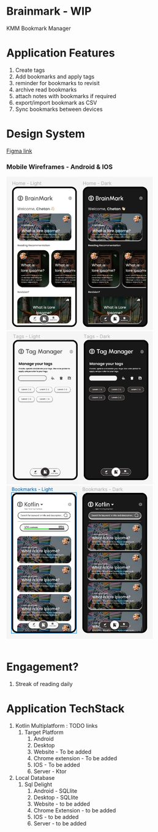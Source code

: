 # Brainmark - WIP

KMM Bookmark Manager

# Application Features

1. Create tags
2. Add bookmarks and apply tags
3. reminder for bookmarks to revisit
4. archive read bookmarks
5. attach notes with bookmarks if required
6. export/import bookmark as CSV
7. Sync bookmarks between devices

# Design System

[Figma link](https://www.figma.com/file/mexiothtFvdlsQ5G8Pnfx1/BrainMark?node-id=0%3A1)

<table>
  <tr> <h3>Mobile Wireframes - Android & IOS</h3>  </tr>
  <tr><img src="./preview/preview_1.jpeg" height=400px/></tr>
  <tr><img src="./preview/preview_2.jpeg" height=400px/></tr>
  <tr><img src="./preview/preview_3.jpeg" height=400px/></tr>
</table>

# Engagement?

1. Streak of reading daily

# Application TechStack

1. Kotlin Multiplatform : TODO links
    1. Target Platform
        1. Android
        2. Desktop
        3. Website - To be added
        4. Chrome extension - To be added
        5. IOS - To be added
        6. Server - Ktor
2. Local Database
    1. Sql Delight
        1. Android - SQLlite
        2. Desktop - SQLlite
        3. Website - to be added
        4. Chrome Extension - to be added
        5. IOS - to be added
        6. Server - to be added



